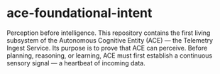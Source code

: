 # ace-foundational-intent
Perception before intelligence.  This repository contains the first living subsystem of the Autonomous Cognitive Entity (ACE) — the Telemetry Ingest Service. Its purpose is to prove that ACE can perceive. Before planning, reasoning, or learning, ACE must first establish a continuous sensory signal — a heartbeat of incoming data.
